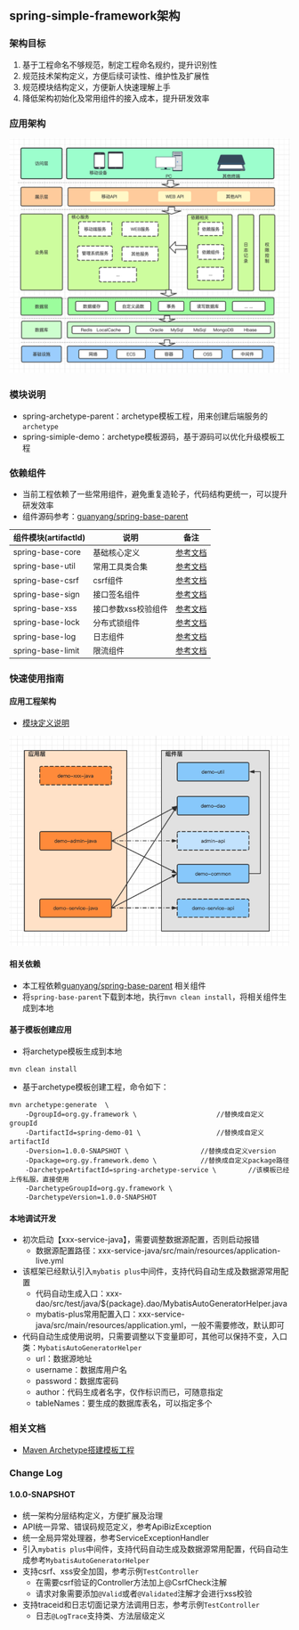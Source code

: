 ## spring-simple-framework架构

### 架构目标
1. 基于工程命名不够规范，制定工程命名规约，提升识别性
2. 规范技术架构定义，方便后续可读性、维护性及扩展性
3. 规范模块结构定义，方便新人快速理解上手
4. 降低架构初始化及常用组件的接入成本，提升研发效率

### 应用架构
![应用架构](doc/系统架构图.png)

### 模块说明
- spring-archetype-parent：archetype模板工程，用来创建后端服务的`archetype`
- spring-simiple-demo：archetype模板源码，基于源码可以优化升级模板工程

### 依赖组件
- 当前工程依赖了一些常用组件，避免重复造轮子，代码结构更统一，可以提升研发效率
- 组件源码参考：[guanyang/spring-base-parent](https://github.com/guanyang/spring-base-parent)

| 组件模块(artifactId)  | 说明          | 备注                                                     |
|-------------------|-------------|--------------------------------------------------------|
| spring-base-core  | 基础核心定义      | [参考文档](https://github.com/guanyang/spring-base-parent) |
| spring-base-util  | 常用工具类合集     | [参考文档](https://github.com/guanyang/spring-base-parent) |
| spring-base-csrf  | csrf组件      | [参考文档](https://github.com/guanyang/spring-base-parent) |
| spring-base-sign  | 接口签名组件      | [参考文档](https://github.com/guanyang/spring-base-parent) |
| spring-base-xss   | 接口参数xss校验组件 | [参考文档](https://github.com/guanyang/spring-base-parent) |
| spring-base-lock  | 分布式锁组件      | [参考文档](https://github.com/guanyang/spring-base-parent) |
| spring-base-log   | 日志组件        | [参考文档](https://github.com/guanyang/spring-base-parent) |
| spring-base-limit | 限流组件        | [参考文档](https://github.com/guanyang/spring-base-parent) |

### 快速使用指南
#### 应用工程架构
- [模块定义说明](spring-simple-demo/README.md)

![应用工程架构](doc/系统依赖图.png)

#### 相关依赖
- 本工程依赖[guanyang/spring-base-parent](https://github.com/guanyang/spring-base-parent) 相关组件
- 将`spring-base-parent`下载到本地，执行`mvn clean install`，将相关组件生成到本地

#### 基于模板创建应用
- 将archetype模板生成到本地
```
mvn clean install
```
- 基于archetype模板创建工程，命令如下：

``` 
mvn archetype:generate  \
    -DgroupId=org.gy.framework \					//替换成自定义groupId
    -DartifactId=spring-demo-01 \					//替换成自定义artifactId
    -Dversion=1.0.0-SNAPSHOT \					//替换成自定义version				
    -Dpackage=org.gy.framework.demo \			//替换成自定义package路径
    -DarchetypeArtifactId=spring-archetype-service \		//该模板已经上传私服，直接使用
    -DarchetypeGroupId=org.gy.framework \
    -DarchetypeVersion=1.0.0-SNAPSHOT
``` 
#### 本地调试开发
- 初次启动【xxx-service-java】，需要调整数据源配置，否则启动报错
  - 数据源配置路径：xxx-service-java/src/main/resources/application-live.yml
- 该框架已经默认引入`mybatis plus`中间件，支持代码自动生成及数据源常用配置
  - 代码自动生成入口：xxx-dao/src/test/java/${package}.dao/MybatisAutoGeneratorHelper.java
  - mybatis-plus常用配置入口：xxx-service-java/src/main/resources/application.yml，一般不需要修改，默认即可
- 代码自动生成使用说明，只需要调整以下变量即可，其他可以保持不变，入口类：`MybatisAutoGeneratorHelper`
  - url：数据源地址
  - username：数据库用户名
  - password：数据库密码
  - author：代码生成者名字，仅作标识而已，可随意指定
  - tableNames：要生成的数据库表名，可以指定多个

### 相关文档
- [Maven Archetype搭建模板工程](https://note.xcloudapi.com/2021/11/22/Maven-Archetype%E6%90%AD%E5%BB%BA%E6%A8%A1%E6%9D%BF%E5%B7%A5%E7%A8%8B/)

### Change Log
#### 1.0.0-SNAPSHOT
- 统一架构分层结构定义，方便扩展及治理
- API统一异常、错误码规范定义，参考ApiBizException
- 统一全局异常处理器，参考ServiceExceptionHandler
- 引入`mybatis plus`中间件，支持代码自动生成及数据源常用配置，代码自动生成参考`MybatisAutoGeneratorHelper`
- 支持csrf、xss安全加固，参考示例`TestController`
  - 在需要csrf验证的Controller方法加上@CsrfCheck注解
  - 请求对象需要添加`@Valid`或者`@Validated`注解才会进行xss校验
- 支持traceid和日志切面记录方法调用日志，参考示例`TestController`
  - 日志`@LogTrace`支持类、方法层级定义